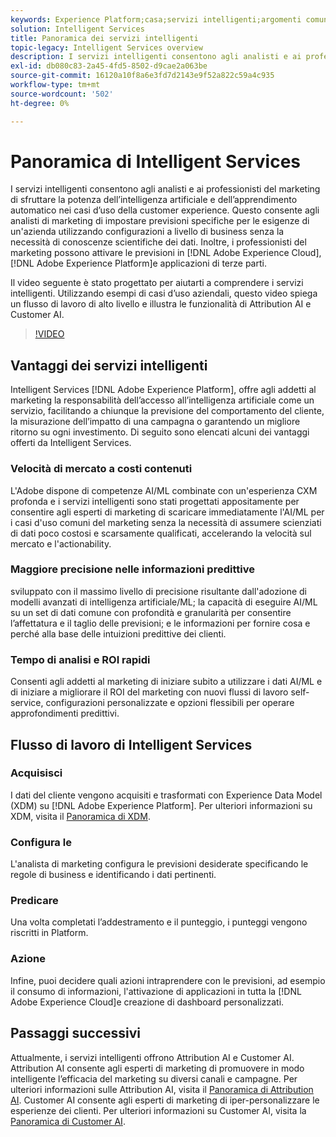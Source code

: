 ```yaml
---
keywords: Experience Platform;casa;servizi intelligenti;argomenti comuni;servizio intelligente;servizio intelligente
solution: Intelligent Services
title: Panoramica dei servizi intelligenti
topic-legacy: Intelligent Services overview
description: I servizi intelligenti consentono agli analisti e ai professionisti del marketing di sfruttare la potenza dell’intelligenza artificiale e dell’apprendimento automatico nei casi d’uso della customer experience. Questo consente agli analisti di marketing di impostare previsioni specifiche per le esigenze di un'azienda utilizzando configurazioni a livello di business senza la necessità di conoscenze scientifiche dei dati. Inoltre, i professionisti del marketing possono attivare le previsioni in applicazioni Adobe Experience Cloud, Adobe Experience Platform e di terze parti.
exl-id: db080c83-2a45-4fd5-8502-d9cae2a063be
source-git-commit: 16120a10f8a6e3fd7d2143e9f52a822c59a4c935
workflow-type: tm+mt
source-wordcount: '502'
ht-degree: 0%

---
```


# Panoramica di Intelligent Services

I servizi intelligenti consentono agli analisti e ai professionisti del marketing di sfruttare la potenza dell’intelligenza artificiale e dell’apprendimento automatico nei casi d’uso della customer experience. Questo consente agli analisti di marketing di impostare previsioni specifiche per le esigenze di un&#39;azienda utilizzando configurazioni a livello di business senza la necessità di conoscenze scientifiche dei dati. Inoltre, i professionisti del marketing possono attivare le previsioni in [!DNL Adobe Experience Cloud], [!DNL Adobe Experience Platform]e applicazioni di terze parti.

Il video seguente è stato progettato per aiutarti a comprendere i servizi intelligenti. Utilizzando esempi di casi d’uso aziendali, questo video spiega un flusso di lavoro di alto livello e illustra le funzionalità di Attribution AI e Customer AI.

>[!VIDEO](https://video.tv.adobe.com/v/32654?learn=on&quality=12)

## Vantaggi dei servizi intelligenti

Intelligent Services [!DNL Adobe Experience Platform], offre agli addetti al marketing la responsabilità dell’accesso all’intelligenza artificiale come un servizio, facilitando a chiunque la previsione del comportamento del cliente, la misurazione dell’impatto di una campagna o garantendo un migliore ritorno su ogni investimento. Di seguito sono elencati alcuni dei vantaggi offerti da Intelligent Services.

### Velocità di mercato a costi contenuti

L&#39;Adobe dispone di competenze AI/ML combinate con un&#39;esperienza CXM profonda e i servizi intelligenti sono stati progettati appositamente per consentire agli esperti di marketing di scaricare immediatamente l&#39;AI/ML per i casi d&#39;uso comuni del marketing senza la necessità di assumere scienziati di dati poco costosi e scarsamente qualificati, accelerando la velocità sul mercato e l&#39;actionability.

### Maggiore precisione nelle informazioni predittive

sviluppato con il massimo livello di precisione risultante dall&#39;adozione di modelli avanzati di intelligenza artificiale/ML; la capacità di eseguire AI/ML su un set di dati comune con profondità e granularità per consentire l’affettatura e il taglio delle previsioni; e le informazioni per fornire cosa e perché alla base delle intuizioni predittive dei clienti.

### Tempo di analisi e ROI rapidi

Consenti agli addetti al marketing di iniziare subito a utilizzare i dati AI/ML e di iniziare a migliorare il ROI del marketing con nuovi flussi di lavoro self-service, configurazioni personalizzate e opzioni flessibili per operare approfondimenti predittivi.

## Flusso di lavoro di Intelligent Services

### Acquisisci

I dati del cliente vengono acquisiti e trasformati con Experience Data Model (XDM) su [!DNL Adobe Experience Platform]. Per ulteriori informazioni su XDM, visita il [Panoramica di XDM](../xdm/home.md).

### Configura le 

L&#39;analista di marketing configura le previsioni desiderate specificando le regole di business e identificando i dati pertinenti.

### Predicare

Una volta completati l’addestramento e il punteggio, i punteggi vengono riscritti in Platform.

### Azione

Infine, puoi decidere quali azioni intraprendere con le previsioni, ad esempio il consumo di informazioni, l&#39;attivazione di applicazioni in tutta la [!DNL Adobe Experience Cloud]e creazione di dashboard personalizzati.

## Passaggi successivi

Attualmente, i servizi intelligenti offrono Attribution AI e Customer AI. Attribution AI consente agli esperti di marketing di promuovere in modo intelligente l’efficacia del marketing su diversi canali e campagne. Per ulteriori informazioni sulle Attribution AI, visita il [Panoramica di Attribution AI](./attribution-ai/overview.md). Customer AI consente agli esperti di marketing di iper-personalizzare le esperienze dei clienti. Per ulteriori informazioni su Customer AI, visita la [Panoramica di Customer AI](./customer-ai/overview.md).
